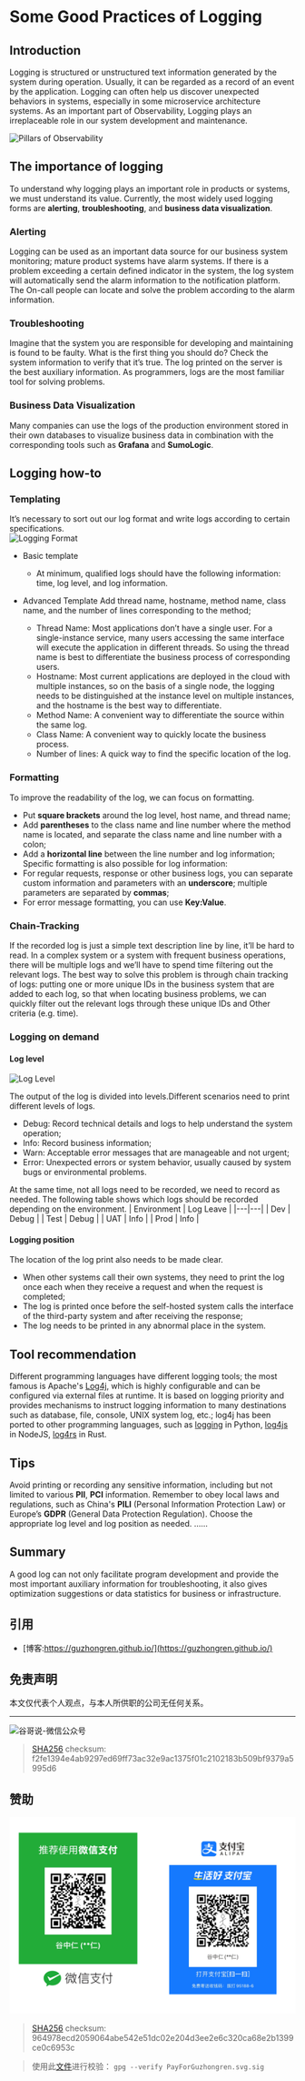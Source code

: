 # Some Good Practices of Logging

## Introduction

Logging is structured or unstructured text information generated by the system during operation. Usually, it can be regarded as a record of an event by the application. Logging can often help us discover unexpected behaviors in systems, especially in some microservice architecture systems. As an important part of Observability, Logging plays an irreplaceable role in our system development and maintenance.

<img src='https://cdn.jsdelivr.net/gh/guzhongren/picx-images-hosting@master/Software-Engineering/Observability/01.Pillars-of-Observability.drawio.5ewrap798t40.webp' alt='Pillars of Observability' style="clear: both; display: block; margin: auto;" />

## The importance of logging

To understand why logging plays an important role in products or systems, we must understand its value. Currently, the most widely used logging forms are **alerting**, **troubleshooting**, and **business data visualization**.

### Alerting

Logging can be used as an important data source for our business system monitoring; mature product systems have alarm systems. If there is a problem exceeding a certain defined indicator in the system, the log system will automatically send the alarm information to the notification platform. The On-call people can locate and solve the problem according to the alarm information.

### Troubleshooting
Imagine that the system you are responsible for developing and maintaining is found to be faulty. What is the first thing you should do? Check the system information to verify that it’s true. The log printed on the server  is the best auxiliary information. As programmers, logs are the most familiar tool for solving problems.

### Business Data Visualization
Many companies can use the logs of the production environment stored in their own databases to visualize business data in combination with the corresponding tools such as **Grafana** and **SumoLogic**.

## Logging how-to

### Templating

It’s necessary to sort out our log format and write logs according to certain specifications.
<img src='https://cdn.jsdelivr.net/gh/guzhongren/picx-images-hosting@master/Software-Engineering/Observability/Logging/logging.25uhyh14zi2o.webp' alt='Logging Format' style="clear: both; display: block; margin: auto;" />
- Basic template
  - At minimum, qualified logs should have the following information: time, log level, and log information.

- Advanced Template
	Add thread name, hostname, method name, class name, and the number of lines corresponding to the method;
  - Thread Name: Most applications don’t have a single user. For a single-instance service, many users accessing the same interface will execute the application in different threads. So using the thread name is best to differentiate the business process of corresponding users.
  - Hostname: Most current applications are deployed in the cloud with multiple instances, so on the basis of a single node, the logging needs to be distinguished at the instance level on multiple instances, and the hostname is the best way to differentiate.
  - Method Name: A convenient way to differentiate the source within the same log.
  - Class Name:  A convenient way to quickly locate the business process.
  - Number of lines: A quick way to find the specific location of the log.

### Formatting

To improve the readability of the log, we can focus on formatting.
  - Put **square brackets** around the log level, host name, and thread name;
  - Add **parentheses** to the class name and line number where the method name is located, and separate the class name and line number with a colon;
  - Add a **horizontal line** between the line number and log information;
Specific formatting is also possible for log information:
  - For regular requests, response or other business logs, you can separate custom information and parameters with an **underscore**; multiple parameters are separated by **commas**;
  - For error message formatting, you can use **Key:Value**.
### Chain-Tracking

If the recorded log is just a simple text description line by line, it’ll be hard to read. In a complex system or a system with frequent business operations, there will be multiple logs and we’ll have to spend time filtering out the relevant logs. The best way to solve this problem is through chain tracking of logs: putting one or more unique IDs in the business system that are added to each log, so that when locating business problems, we can quickly filter out the relevant logs through these unique IDs and Other criteria (e.g. time).

### Logging on demand

#### Log level

<img src='https://cdn.jsdelivr.net/gh/guzhongren/picx-images-hosting@master/Software-Engineering/Observability/Logging/Log-level.1p6czhkrcnr4.webp' alt='Log Level' style="clear: both; display: block; margin: auto;" />

The output of the log is divided into levels.Different scenarios need to print different levels of logs.
  - Debug: Record technical details and logs to help understand the system operation;
  - Info: Record business information;
  - Warn: Acceptable error messages that are manageable and not urgent;
  - Error: Unexpected errors or system behavior, usually caused by system bugs or environmental problems.

At the same time, not all logs need to be recorded, we need to record as needed. The following table shows which logs should be recorded depending on the environment.
| Environment | Log Leave |
|---|---|
| Dev | Debug |
| Test | Debug |
| UAT | Info |
| Prod | Info |

#### Logging position

The location of the log print also needs to be made clear.
  - When other systems call their own systems, they need to print the log once each when they receive a request and when the request is completed;
  - The log is printed once before the self-hosted system calls the interface of the third-party system and after receiving the response;
  - The log needs to be printed in any abnormal place in the system.

## Tool recommendation

Different programming languages have different logging tools; the most famous is Apache's [Log4j](https://logging.apache.org/log4j), which is highly configurable and can be configured via external files at runtime. It is based on logging priority and provides mechanisms to instruct logging information to many destinations such as database, file, console, UNIX system log, etc.; log4j has been ported to other programming languages, such as [logging](https://docs.python.org/3/library/logging.html) in Python, [log4js](https://www.npmjs.com/package/log4js) in NodeJS, [log4rs](https://crates.io/crates/log4rs) in Rust.

## Tips

Avoid printing or recording any sensitive information, including but not limited to various **PII**, **PCI** information. Remember to obey local laws and regulations, such as China's **PILI** (Personal Information Protection Law) or Europe’s **GDPR** (General Data Protection Regulation). Choose the appropriate log level and log position as needed.
……

## Summary

A good log can not only facilitate program development and provide the most important auxiliary information for troubleshooting, it also gives optimization suggestions or data statistics for business or infrastructure.


## 引用

* [博客:https://guzhongren.github.io/](https://guzhongren.github.io/)

## 免责声明

本文仅代表个人观点，与本人所供职的公司无任何关系。

----
![谷哥说-微信公众号](https://cdn.jsdelivr.net/gh/guzhongren/picx-images-hosting@master/20210819/wechat.ae9zxgscqcg.png)
> [SHA256](https://emn178.github.io/online-tools/sha256_checksum.html) checksum: f2fe1394e4ab9297ed69ff73ac32e9ac1375f01c2102183b509bf9379a5995d6

## 赞助

![PayForGuzhongren](/images/pay/PayForGuzhongren.svg)
> [SHA256](https://emn178.github.io/online-tools/sha256_checksum.html) checksum: 964978ecd2059064abe542e51dc02e204d3ee2e6c320ca68e2b1399ce0c6953c

> 使用此[文件](https://guzhongren.github.io/images/pay/payforguzhongren.svg.sig)进行校验： `gpg --verify PayForGuzhongren.svg.sig`

